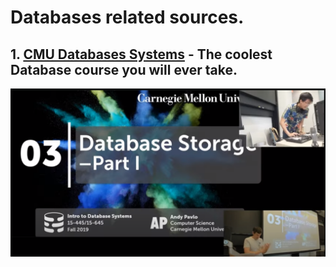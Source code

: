# Databases related sources.

## 1. [CMU Databases Systems](https://www.youtube.com/playlist?list=PLSE8ODhjZXjbohkNBWQs_otTrBTrjyohi) - The coolest Database course you will ever take.
![Event image](./assets/db1.png)